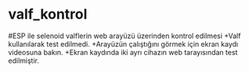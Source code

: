 # valf_kontrol
#ESP ile selenoid valflerin web arayüzü üzerinden kontrol edilmesi
+Valf kullanılarak test edilmedi. 
+Arayüzün çalıştığını görmek için ekran kaydı videosuna bakın. 
+Ekran kaydında iki ayrı cihazın web tarayısından test edilmiştir.
